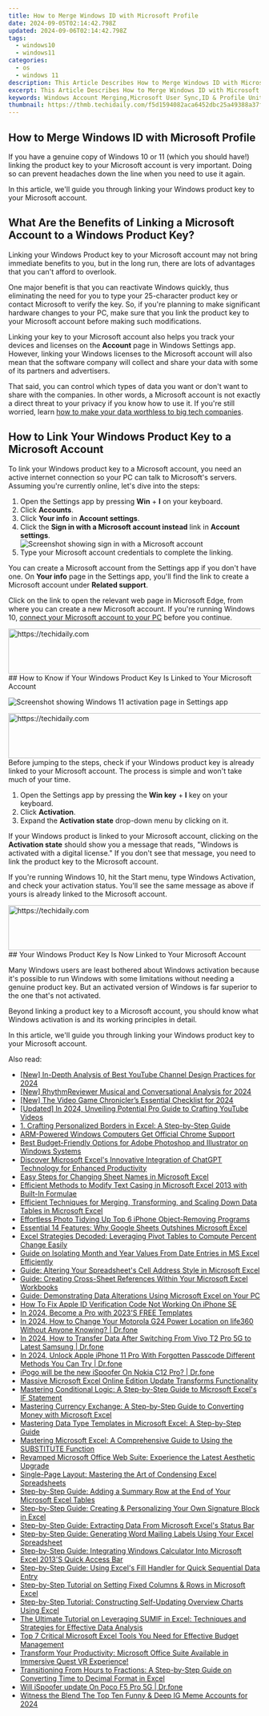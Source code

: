 ```yaml
---
title: How to Merge Windows ID with Microsoft Profile
date: 2024-09-05T02:14:42.798Z
updated: 2024-09-06T02:14:42.798Z
tags:
  - windows10
  - windows11
categories:
  - os
  - windows 11
description: This Article Describes How to Merge Windows ID with Microsoft Profile
excerpt: This Article Describes How to Merge Windows ID with Microsoft Profile
keywords: Windows Account Merging,Microsoft User Sync,ID & Profile Unite,Profile Integration WIN,Merge ID Microsoft,Windows Profile Link,ID With Microsoft Pro
thumbnail: https://thmb.techidaily.com/f5d1594082aca6452dbc25a49388a37fc7e84721f123ecd76572cb92530c4365.jpg
---
```


## How to Merge Windows ID with Microsoft Profile

 If you have a genuine copy of Windows 10 or 11 (which you should have!) linking the product key to your Microsoft account is very important. Doing so can prevent headaches down the line when you need to use it again.

 In this article, we'll guide you through linking your Windows product key to your Microsoft account.

## What Are the Benefits of Linking a Microsoft Account to a Windows Product Key?

 Linking your Windows Product key to your Microsoft account may not bring immediate benefits to you, but in the long run, there are lots of advantages that you can't afford to overlook.

 One major benefit is that you can reactivate Windows quickly, thus eliminating the need for you to type your 25-character product key or contact Microsoft to verify the key. So, if you're planning to make significant hardware changes to your PC, make sure that you link the product key to your Microsoft account before making such modifications.

 Linking your key to your Microsoft account also helps you track your devices and licenses on the **Account** page in Windows Settings app. However, linking your Windows licenses to the Microsoft account will also mean that the software company will collect and share your data with some of its partners and advertisers.

 That said, you can control which types of data you want or don't want to share with the companies. In other words, a Microsoft account is not exactly a direct threat to your privacy if you know how to use it. If you're still worried, learn [how to make your data worthless to big tech companies](https://www.makeuseof.com/how-to-minimize-big-tech-data-collection/).

## How to Link Your Windows Product Key to a Microsoft Account

 To link your Windows product key to a Microsoft account, you need an active internet connection so your PC can talk to Microsoft's servers. Assuming you're currently online, let's dive into the steps:

1. Open the Settings app by pressing **Win** \+ **I** on your keyboard.
2. Click **Accounts**.
3. Click **Your info** in **Account settings**.
4. Click the **Sign in with a Microsoft account instead** link in **Account settings**.  
![Screenshot showing sign in with a Microsoft account](https://static1.makeuseofimages.com/wordpress/wp-content/uploads/2023/07/sign-in.jpg)
5. Type your Microsoft account credentials to complete the linking.

 You can create a Microsoft account from the Settings app if you don't have one. On **Your info** page in the Settings app, you'll find the link to create a Microsoft account under **Related support**.

 Click on the link to open the relevant web page in Microsoft Edge, from where you can create a new Microsoft account. If you're running Windows 10, [connect your Microsoft account to your PC](https://www.makeuseof.com/tag/how-to-connect-a-microsoft-account-to-windows-10/) before you continue.

<!-- affiliate ads begin -->
<a href="https://imp.i110150.net/c/5597632/798161/11305" target="_top" id="798161">
  <img src="//a.impactradius-go.com/display-ad/11305-798161" border="0" alt="https://techidaily.com" width="728" height="90"/>
</a>
<img height="0" width="0" src="https://imp.i110150.net/i/5597632/798161/11305" style="position:absolute;visibility:hidden;" border="0" />
<!-- affiliate ads end -->
## How to Know if Your Windows Product Key Is Linked to Your Microsoft Account

![Screenshot showing Windows 11 activation page in Settings app](https://static1.makeuseofimages.com/wordpress/wp-content/uploads/2023/07/windows-11-activation.jpg)

<!-- affiliate ads begin -->
<a href="https://aligracehair.sjv.io/c/5597632/1934142/19272" target="_top" id="1934142">
  <img src="//a.impactradius-go.com/display-ad/19272-1934142" border="0" alt="https://techidaily.com" width="728" height="90"/>
</a>
<img height="0" width="0" src="https://aligracehair.sjv.io/i/5597632/1934142/19272" style="position:absolute;visibility:hidden;" border="0" />
<!-- affiliate ads end -->
 Before jumping to the steps, check if your Windows product key is already linked to your Microsoft account. The process is simple and won't take much of your time.

1. Open the Settings app by pressing the **Win key** \+ **I** key on your keyboard.
2. Click **Activation**.
3. Expand the **Activation state** drop-down menu by clicking on it.

 If your Windows product is linked to your Microsoft account, clicking on the **Activation state** should show you a message that reads, "Windows is activated with a digital license." If you don't see that message, you need to link the product key to the Microsoft account.

 If you're running Windows 10, hit the Start menu, type Windows Activation, and check your activation status. You'll see the same message as above if yours is already linked to the Microsoft account.

<!-- affiliate ads begin -->
<a href="https://aligracehair.sjv.io/c/5597632/1885947/19272" target="_top" id="1885947">
  <img src="//a.impactradius-go.com/display-ad/19272-1885947" border="0" alt="https://techidaily.com" width="728" height="90"/>
</a>
<img height="0" width="0" src="https://aligracehair.sjv.io/i/5597632/1885947/19272" style="position:absolute;visibility:hidden;" border="0" />
<!-- affiliate ads end -->
## Your Windows Product Key Is Now Linked to Your Microsoft Account

 Many Windows users are least bothered about Windows activation because it's possible to run Windows with some limitations without needing a genuine product key. But an activated version of Windows is far superior to the one that's not activated.

 Beyond linking a product key to a Microsoft account, you should know what Windows activation is and its working principles in detail.

 In this article, we'll guide you through linking your Windows product key to your Microsoft account.

<span class="atpl-alsoreadstyle">Also read:</span>
<div><ul>
<li><a href="https://youtube-tips.techidaily.com/n-depth-analysis-of-best-youtube-channel-design-practices-for-2024/"><u>[New] In-Depth Analysis of Best YouTube Channel Design Practices for 2024</u></a></li>
<li><a href="https://screen-activity-recording.techidaily.com/new-rhythmreviewer-musical-and-conversational-analysis-for-2024/"><u>[New] RhythmReviewer  Musical and Conversational Analysis for 2024</u></a></li>
<li><a href="https://on-screen-recording.techidaily.com/new-the-video-game-chroniclers-essential-checklist-for-2024/"><u>[New] The Video Game Chronicler’s Essential Checklist for 2024</u></a></li>
<li><a href="https://youtube-docs.techidaily.com/ed-in-2024-unveiling-potential-pro-guide-to-crafting-youtube-videos/"><u>[Updated] In 2024, Unveiling Potential  Pro Guide to Crafting YouTube Videos</u></a></li>
<li><a href="https://windows11.techidaily.com/1-crafting-personalized-borders-in-excel-a-step-by-step-guide/"><u>1. Crafting Personalized Borders in Excel: A Step-by-Step Guide</u></a></li>
<li><a href="https://windows11.techidaily.com/arm-powered-windows-computers-get-official-chrome-support/"><u>ARM-Powered Windows Computers Get Official Chrome Support</u></a></li>
<li><a href="https://windows11.techidaily.com/best-budget-friendly-options-for-adobe-photoshop-and-illustrator-on-windows-systems/"><u>Best Budget-Friendly Options for Adobe Photoshop and Illustrator on Windows Systems</u></a></li>
<li><a href="https://windows11.techidaily.com/discover-microsoft-excels-innovative-integration-of-chatgpt-technology-for-enhanced-productivity/"><u>Discover Microsoft Excel's Innovative Integration of ChatGPT Technology for Enhanced Productivity</u></a></li>
<li><a href="https://windows11.techidaily.com/easy-steps-for-changing-sheet-names-in-microsoft-excel/"><u>Easy Steps for Changing Sheet Names in Microsoft Excel</u></a></li>
<li><a href="https://windows11.techidaily.com/efficient-methods-to-modify-text-casing-in-microsoft-excel-2013-with-built-in-formulae/"><u>Efficient Methods to Modify Text Casing in Microsoft Excel 2013 with Built-In Formulae</u></a></li>
<li><a href="https://windows11.techidaily.com/efficient-techniques-for-merging-transforming-and-scaling-down-data-tables-in-microsoft-excel/"><u>Efficient Techniques for Merging, Transforming, and Scaling Down Data Tables in Microsoft Excel</u></a></li>
<li><a href="https://extra-resources.techidaily.com/effortless-photo-tidying-up-top-6-iphone-object-removing-programs/"><u>Effortless Photo Tidying Up  Top 6 iPhone Object-Removing Programs</u></a></li>
<li><a href="https://windows11.techidaily.com/essential-14-features-why-google-sheets-outshines-microsoft-excel/"><u>Essential 14 Features: Why Google Sheets Outshines Microsoft Excel</u></a></li>
<li><a href="https://windows11.techidaily.com/excel-strategies-decoded-leveraging-pivot-tables-to-compute-percent-change-easily/"><u>Excel Strategies Decoded: Leveraging Pivot Tables to Compute Percent Change Easily</u></a></li>
<li><a href="https://windows11.techidaily.com/guide-on-isolating-month-and-year-values-from-date-entries-in-ms-excel-efficiently/"><u>Guide on Isolating Month and Year Values From Date Entries in MS Excel Efficiently</u></a></li>
<li><a href="https://windows11.techidaily.com/guide-altering-your-spreadsheets-cell-address-style-in-microsoft-excel/"><u>Guide: Altering Your Spreadsheet's Cell Address Style in Microsoft Excel</u></a></li>
<li><a href="https://windows11.techidaily.com/guide-creating-cross-sheet-references-within-your-microsoft-excel-workbooks/"><u>Guide: Creating Cross-Sheet References Within Your Microsoft Excel Workbooks</u></a></li>
<li><a href="https://windows11.techidaily.com/guide-demonstrating-data-alterations-using-microsoft-excel-on-your-pc/"><u>Guide: Demonstrating Data Alterations Using Microsoft Excel on Your PC</u></a></li>
<li><a href="https://apple-account.techidaily.com/how-to-fix-apple-id-verification-code-not-working-on-iphone-se-by-drfone-ios/"><u>How To Fix Apple ID Verification Code Not Working On iPhone SE</u></a></li>
<li><a href="https://vp-tips.techidaily.com/in-2024-become-a-pro-with-2023s-free-templates/"><u>In 2024, Become a Pro with 2023'S FREE Templates</u></a></li>
<li><a href="https://location-social.techidaily.com/in-2024-how-to-change-your-motorola-g24-power-location-on-life360-without-anyone-knowing-drfone-by-drfone-virtual-android/"><u>In 2024, How to Change Your Motorola G24 Power Location on life360 Without Anyone Knowing? | Dr.fone</u></a></li>
<li><a href="https://android-transfer.techidaily.com/in-2024-how-to-transfer-data-after-switching-from-vivo-t2-pro-5g-to-latest-samsung-drfone-by-drfone-transfer-from-android-transfer-from-android/"><u>In 2024, How to Transfer Data After Switching From Vivo T2 Pro 5G to Latest Samsung | Dr.fone</u></a></li>
<li><a href="https://iphone-unlock.techidaily.com/in-2024-unlock-apple-iphone-11-pro-with-forgotten-passcode-different-methods-you-can-try-drfone-by-drfone-ios/"><u>In 2024, Unlock Apple iPhone 11 Pro With Forgotten Passcode Different Methods You Can Try | Dr.fone</u></a></li>
<li><a href="https://android-pokemon-go.techidaily.com/ipogo-will-be-the-new-ispoofer-on-nokia-c12-pro-drfone-by-drfone-virtual-android/"><u>iPogo will be the new iSpoofer On Nokia C12 Pro? | Dr.fone</u></a></li>
<li><a href="https://windows11.techidaily.com/massive-microsoft-excel-online-edition-update-transforms-functionality/"><u>Massive Microsoft Excel Online Edition Update Transforms Functionality</u></a></li>
<li><a href="https://windows11.techidaily.com/mastering-conditional-logic-a-step-by-step-guide-to-microsoft-excels-if-statement/"><u>Mastering Conditional Logic: A Step-by-Step Guide to Microsoft Excel's IF Statement</u></a></li>
<li><a href="https://windows11.techidaily.com/mastering-currency-exchange-a-step-by-step-guide-to-converting-money-with-microsoft-excel/"><u>Mastering Currency Exchange: A Step-by-Step Guide to Converting Money with Microsoft Excel</u></a></li>
<li><a href="https://windows11.techidaily.com/mastering-data-type-templates-in-microsoft-excel-a-step-by-step-guide/"><u>Mastering Data Type Templates in Microsoft Excel: A Step-by-Step Guide</u></a></li>
<li><a href="https://windows11.techidaily.com/mastering-microsoft-excel-a-comprehensive-guide-to-using-the-substitute-function/"><u>Mastering Microsoft Excel: A Comprehensive Guide to Using the SUBSTITUTE Function</u></a></li>
<li><a href="https://windows11.techidaily.com/revamped-microsoft-office-web-suite-experience-the-latest-aesthetic-upgrade/"><u>Revamped Microsoft Office Web Suite: Experience the Latest Aesthetic Upgrade</u></a></li>
<li><a href="https://windows11.techidaily.com/single-page-layout-mastering-the-art-of-condensing-excel-spreadsheets/"><u>Single-Page Layout: Mastering the Art of Condensing Excel Spreadsheets</u></a></li>
<li><a href="https://windows11.techidaily.com/step-by-step-guide-adding-a-summary-row-at-the-end-of-your-microsoft-excel-tables/"><u>Step-by-Step Guide: Adding a Summary Row at the End of Your Microsoft Excel Tables</u></a></li>
<li><a href="https://windows11.techidaily.com/step-by-step-guide-creating-and-personalizing-your-own-signature-block-in-excel/"><u>Step-by-Step Guide: Creating & Personalizing Your Own Signature Block in Excel</u></a></li>
<li><a href="https://windows11.techidaily.com/step-by-step-guide-extracting-data-from-microsoft-excels-status-bar/"><u>Step-by-Step Guide: Extracting Data From Microsoft Excel's Status Bar</u></a></li>
<li><a href="https://windows11.techidaily.com/step-by-step-guide-generating-word-mailing-labels-using-your-excel-spreadsheet/"><u>Step-by-Step Guide: Generating Word Mailing Labels Using Your Excel Spreadsheet</u></a></li>
<li><a href="https://windows11.techidaily.com/step-by-step-guide-integrating-windows-calculator-into-microsoft-excel-2013s-quick-access-bar/"><u>Step-by-Step Guide: Integrating Windows Calculator Into Microsoft Excel 2013'S Quick Access Bar</u></a></li>
<li><a href="https://windows11.techidaily.com/step-by-step-guide-using-excels-fill-handler-for-quick-sequential-data-entry/"><u>Step-by-Step Guide: Using Excel's Fill Handler for Quick Sequential Data Entry</u></a></li>
<li><a href="https://windows11.techidaily.com/step-by-step-tutorial-on-setting-fixed-columns-and-rows-in-microsoft-excel/"><u>Step-by-Step Tutorial on Setting Fixed Columns & Rows in Microsoft Excel</u></a></li>
<li><a href="https://windows11.techidaily.com/step-by-step-tutorial-constructing-self-updating-overview-charts-using-excel/"><u>Step-by-Step Tutorial: Constructing Self-Updating Overview Charts Using Excel</u></a></li>
<li><a href="https://windows11.techidaily.com/the-ultimate-tutorial-on-leveraging-sumif-in-excel-techniques-and-strategies-for-effective-data-analysis/"><u>The Ultimate Tutorial on Leveraging SUMIF in Excel: Techniques and Strategies for Effective Data Analysis</u></a></li>
<li><a href="https://windows11.techidaily.com/top-7-critical-microsoft-excel-tools-you-need-for-effective-budget-management/"><u>Top 7 Critical Microsoft Excel Tools You Need for Effective Budget Management</u></a></li>
<li><a href="https://windows11.techidaily.com/transform-your-productivity-microsoft-office-suite-available-in-immersive-quest-vr-experience/"><u>Transform Your Productivity: Microsoft Office Suite Available in Immersive Quest VR Experience!</u></a></li>
<li><a href="https://windows11.techidaily.com/transitioning-from-hours-to-fractions-a-step-by-step-guide-on-converting-time-to-decimal-format-in-excel/"><u>Transitioning From Hours to Fractions: A Step-by-Step Guide on Converting Time to Decimal Format in Excel</u></a></li>
<li><a href="https://fake-location.techidaily.com/will-ispoofer-update-on-poco-f5-pro-5g-drfone-by-drfone-virtual-android/"><u>Will iSpoofer update On Poco F5 Pro 5G | Dr.fone</u></a></li>
<li><a href="https://instagram-video-files.techidaily.com/witness-the-blend-the-top-ten-funny-and-deep-ig-meme-accounts-for-2024/"><u>Witness the Blend  The Top Ten Funny & Deep IG Meme Accounts for 2024</u></a></li>
</ul></div>

<ins class="adsbygoogle"
      style="display:block"
      data-ad-client="ca-pub-7571918770474297"
      data-ad-slot="8358498916"
      data-ad-format="auto"
      data-full-width-responsive="true"></ins>